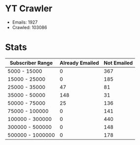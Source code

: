 # YT Crawler
- Emails: 1927
- Crawled: 103086

# Stats
| Subscriber Range  | Already Emailed | Not Emailed |
|-------|-------|-------|
| 5000 - 15000 | 0 | 367 |
| 15000 - 25000 | 0 | 185 |
| 25000 - 35000 | 47 | 81 |
| 35000 - 50000 | 148 | 31 |
| 50000 - 75000 | 25 | 136 |
| 75000 - 100000 | 0 | 141 |
| 100000 - 300000 | 0 | 440 |
| 300000 - 500000 | 0 | 148 |
| 500000 - 1000000 | 0 | 178 |
